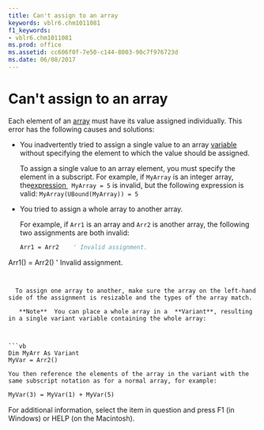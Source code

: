 ```yaml
---
title: Can't assign to an array
keywords: vblr6.chm1011081
f1_keywords:
- vblr6.chm1011081
ms.prod: office
ms.assetid: cc606f0f-7e50-c144-8003-90c7f976723d
ms.date: 06/08/2017
---
```



# Can't assign to an array

Each element of an [array](vbe-glossary.md) must have its value assigned individually. This error has the following causes and solutions:


- You inadvertently tried to assign a single value to an array [variable](vbe-glossary.md) without specifying the element to which the value should be assigned.
    
    
    
    To assign a single value to an array element, you must specify the element in a subscript. For example, if  `MyArray` is an integer array, the[expression ](vbe-glossary.md) ` MyArray = 5` is invalid, but the following expression is valid: `MyArray(UBound(MyArray)) = 5`
    
- You tried to assign a whole array to another array. 
    
    
    
    For example, if  `Arr1` is an array and `Arr2` is another array, the following two assignments are both invalid:
    


  ```vb
  Arr1 = Arr2    ' Invalid assignment. 
Arr1() = Arr2()    ' Invalid assignment. 

  ```


    To assign one array to another, make sure the array on the left-hand side of the assignment is resizable and the types of the array match.
    
     **Note**  You can place a whole array in a  **Variant**, resulting in a single variant variable containing the whole array:



```vb
Dim MyArr As Variant 
MyVar = Arr2() 
  ```


    You then reference the elements of the array in the variant with the same subscript notation as for a normal array, for example:
    


  ```vb
  MyVar(3) = MyVar(1) + MyVar(5) 
  ```




For additional information, select the item in question and press F1 (in Windows) or HELP (on the Macintosh).

